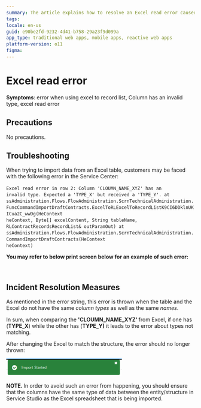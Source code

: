 ```yaml
---
summary: The article explains how to resolve an Excel read error caused by mismatched column types and names between an Excel file and a table
tags:
locale: en-us
guid: e90be2fd-9232-4d41-b758-29a23f9d099a
app_type: traditional web apps, mobile apps, reactive web apps
platform-version: o11
figma:
---
```

# Excel read error

<p><strong>Symptoms</strong>: error when using excel to record list, Column has an invalid type, excel read error</p>

<h2>Precautions</h2>

<p>No precautions.</p>

<h2>Troubleshooting</h2>

<p>When trying to import data from an Excel table, customers may be faced with the following error in the Service Center:</p>

<code>Excel read error in row 2: Column 'CLOUMN_NAME_XYZ' has an invalid type. Expected a 'TYPE_X' but received a 'TYPE_Y'.
at ssAdministration.Flows.FlowAdministration.ScrnTechnicalAdministration.FuncCommandImportDraftContracts.ExcelToRLExcelToRecordListK9CI6DDklnUKICua2C_wwDg(HeContext heContext, Byte[] excelContent, String tableName, RLContractRecordsRecordList&amp; outParamOut)
at ssAdministration.Flows.FlowAdministration.ScrnTechnicalAdministration.CommandImportDraftContracts(HeContext heContext)</code>

<p><strong>You may refer to below print screen below for an example of such error:</strong></p>

<p><img alt="" src="https://supportoutsystems.zendesk.com/attachments/token/VHdJiD4vvVtRknB22GCHJb12e/?name=image.png"></img></p>

<h2>Incident Resolution Measures</h2>

<p>As mentioned in the error string, this error is thrown when the table and the Excel do not have the same <em>column types </em>as well as the same <em>names</em>. </p>

<p>In sum, when comparing the <strong>'CLOUMN_NAME_XYZ' </strong>from Excel, if one has (<strong>TYPE_X</strong>) while the other has (<strong>TYPE_Y)</strong> it leads to the error about types not matching.</p>

<p>After changing the Excel to match the structure, the error should no longer thrown: </p>

![Notification of a successful import with the message 'Import Started'.](images/im-image-ck-84903a35-50af-4210-84c8-b1e59c6a89ab.png "Successful Import Confirmation")

<p><strong>NOTE. </strong>In order to avoid such an error from happening, you should ensure that the columns have the same type of data between the entity/structure in Service Studio as the Excel spreadsheet that is being imported.</p>
